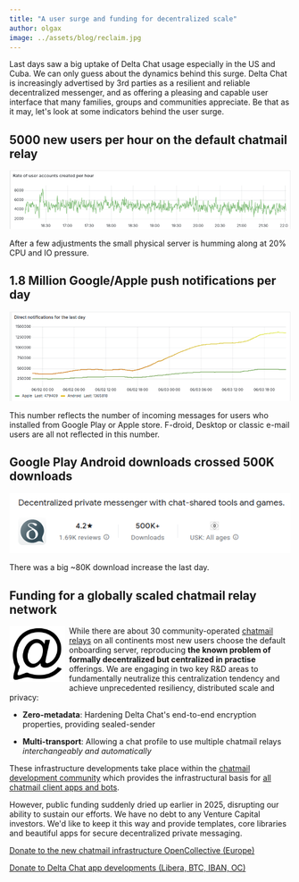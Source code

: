 ```yaml
---
title: "A user surge and funding for decentralized scale" 
author: olgax
image: ../assets/blog/reclaim.jpg
---
```


Last days saw a big uptake of Delta Chat usage especially in the US and Cuba. 
We can only guess about the dynamics behind this surge. 
Delta Chat is increasingly advertised by 3rd parties as a resilient and reliable decentralized messenger, 
and as offering a pleasing and capable user interface that many families, groups and communities appreciate. 
Be that as it may, let's look at some indicators behind the user surge. 

## 5000 new users per hour on the default chatmail relay 

<img alt="Graph about creation of user accounts on default onboarding server last 6 hours" src="../assets/blog/surge-5000-users-per-hour.png" style="max-width: 100%" />

After a few adjustments the small physical server is humming along at 20% CPU and IO pressure. 

## 1.8 Million Google/Apple push notifications per day 

<img alt="Graph about push notifications of the last day" src="../assets/blog/2025-06-direct-notifications-per-day.png" style="max-width: 100%" />

This number reflects the number of incoming messages for users who installed from Google Play or Apple store. 
F-droid, Desktop or classic e-mail users are all not reflected in this number. 

## Google Play Android downloads crossed 500K downloads 

<img alt="Google Play store showing 500K+ downloads" src="../assets/blog/2025-06-google-play.png" style="max-width: 100%" />

There was a big ~80K download increase the last day. 


## Funding for a globally scaled chatmail relay network 

<img src="../assets/logos/chatmail.png" style="width:100px; float:left; clear:both; margin-right:.5em; margin-bottom:.2em;" />

While there are about 30 community-operated [chatmail relays](https://chatmail.at/relays) on all continents 
most new users choose the default onboarding server,
reproducing **the known problem of formally decentralized but centralized in practise** offerings. 
We are engaging in two key R&D areas to fundamentally neutralize this centralization tendency 
and achieve unprecedented resiliency, distributed scale and privacy:

- **Zero-metadata**: Hardening Delta Chat's end-to-end encryption properties, providing sealed-sender 

- **Multi-transport**: Allowing a chat profile to use multiple chatmail relays *interchangeably and automatically*

These infrastructure developments take place within the [chatmail development community](https://chatmail.at)
which provides the infrastructural basis for [all chatmail client apps and bots](https://chatmail.at/clients).

However, public funding suddenly dried up earlier in 2025,
disrupting our ability to sustain our efforts. 
We have no debt to any Venture Capital investors. 
We'd like to keep it this way and provide templates, core libraries and beautiful apps 
for secure decentralized private messaging. 

<p><a href="https://opencollective.com/chatmail" class="cta-button">Donate to the new chatmail infrastructure OpenCollective (Europe)</a></p>

<p><a href="../../en/donate" class="cta-button">Donate to Delta Chat app developments (Libera, BTC, IBAN, OC)</a></p>

